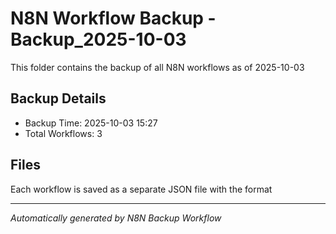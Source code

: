# N8N Workflow Backup - Backup_2025-10-03

This folder contains the backup of all N8N workflows as of 2025-10-03

## Backup Details
- Backup Time: 2025-10-03 15:27
- Total Workflows: 3

## Files
Each workflow is saved as a separate JSON file with the format

---
*Automatically generated by N8N Backup Workflow*